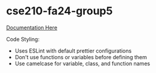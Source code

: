 # cse210-fa24-group5

[Documentation Here](https://cse210-fa24-group5.github.io/cse210-fa24-group5/index.html)

Code Styling:

- Uses ESLint with default prettier configurations
- Don't use functions or variables before defining them
- Use camelcase for variable, class, and function names